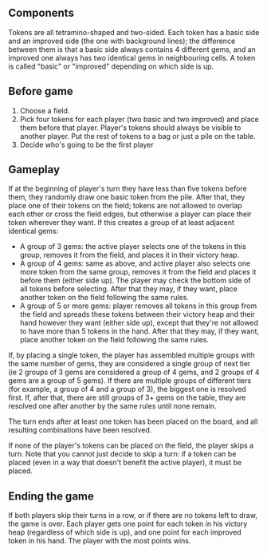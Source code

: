 ## Components

Tokens are all tetramino-shaped and two-sided. Each token has a basic side and
an improved side (the one with background lines); the difference between them is
that a basic side always contains 4 different gems, and an improved one always has
two identical gems in neighbouring cells. A token is called "basic" or
"improved" depending on which side is up.

## Before game

1. Choose a field.
2. Pick four tokens for each player (two basic and two improved) and place them
before that player. Player's tokens should always be visible to another player.
Put the rest of tokens to a bag or just a pile on the table.
3. Decide who's going to be the first player

## Gameplay

If at the beginning of player's turn they have less than five tokens before
them, they randomly draw one basic token from the pile. After that, they place one of
their tokens on the field; tokens are not allowed to overlap each other or cross
the field edges, but otherwise a player can place their token wherever they
want. If this creates a group of at least adjacent identical gems:

* A group of 3 gems: the active player selects one of the tokens in this group,
removes it from the field, and places it in their victory heap.
* A group of 4 gems: same as above, and active player also selects one more
token from the same group, removes it from the field and places it before them
(either side up). The player may check the bottom side of all tokens before
selecting. After that they may, if they want, place another token on the field
following the same rules.
* A group of 5 or more gems: player removes all tokens in this group from the field
and spreads these tokens between their victory heap and their hand however they
want (either side up), except that they're not allowed to have more than 5
tokens in the hand. After that they may, if they want, place another token on
the field following the same rules.

If, by placing a single token, the player has assembled multiple groups with
the same number of gems, they are considered a single group of next tier (ie
2 groups of 3 gems are considered a group of 4 gems, and 2 groups of 4 gems
are a group of 5 gems). If there are multiple groups of different tiers (for
example, a group of 4 and a group of 3), the biggest one is resolved first.
If, after that, there are still groups of 3+ gems on the table, they are
resolved one after another by the same rules until none remain.

The turn ends after at least one token has been placed on the board, and all
resulting combinations have been resolved.

If none of the player's tokens can be placed on the field, the player skips a
turn. Note that you cannot just decide to skip a turn: if a token can  be placed
(even in a way that doesn't benefit the active player), it must be placed.


## Ending the game

If both players skip their turns in a row, or if there are no tokens left to
draw, the game is over. Each player gets one point for each token in his victory
heap (regardless of which side is up), and one point for each improved token in
his hand. The player with the most points wins.